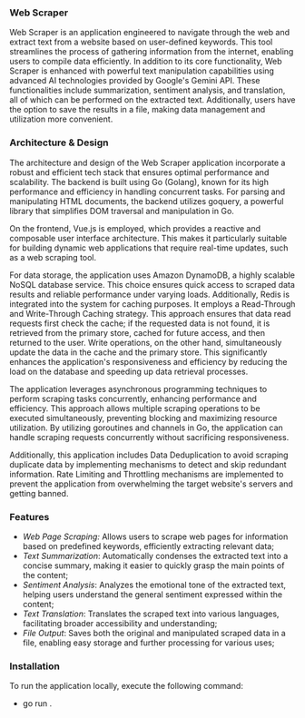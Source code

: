 ### Web Scraper

Web Scraper is an application engineered to navigate through the web and extract text from a website based on user-defined keywords. This tool streamlines the process of gathering information from the internet, enabling users to compile data efficiently. In addition to its core functionality, Web Scraper is enhanced with powerful text manipulation capabilities using advanced AI technologies provided by Google's Gemini API. These functionalities include summarization, sentiment analysis, and translation, all of which can be performed on the extracted text. Additionally, users have the option to save the results in a file, making data management and utilization more convenient.

### Architecture & Design

The architecture and design of the Web Scraper application incorporate a robust and efficient tech stack that ensures optimal performance and scalability. The backend is built using Go (Golang), known for its high performance and efficiency in handling concurrent tasks. For parsing and manipulating HTML documents, the backend utilizes goquery, a powerful library that simplifies DOM traversal and manipulation in Go.

On the frontend, Vue.js is employed, which provides a reactive and composable user interface architecture. This makes it particularly suitable for building dynamic web applications that require real-time updates, such as a web scraping tool.

For data storage, the application uses Amazon DynamoDB, a highly scalable NoSQL database service. This choice ensures quick access to scraped data results and reliable performance under varying loads. Additionally, Redis is integrated into the system for caching purposes. It employs a Read-Through and Write-Through Caching strategy. This approach ensures that data read requests first check the cache; if the requested data is not found, it is retrieved from the primary store, cached for future access, and then returned to the user. Write operations, on the other hand, simultaneously update the data in the cache and the primary store. This significantly enhances the application's responsiveness and efficiency by reducing the load on the database and speeding up data retrieval processes.

The application leverages asynchronous programming techniques to perform scraping tasks concurrently, enhancing performance and efficiency. This approach allows multiple scraping operations to be executed simultaneously, preventing blocking and maximizing resource utilization. By utilizing goroutines and channels in Go, the application can handle scraping requests concurrently without sacrificing responsiveness.

Additionally, this application includes Data Deduplication to avoid scraping duplicate data by implementing mechanisms to detect and skip redundant information. Rate Limiting and Throttling mechanisms are implemented to prevent the application from overwhelming the target website's servers and getting banned.

### Features

- _Web Page Scraping:_ Allows users to scrape web pages for information based on predefined keywords, efficiently extracting relevant data;
- _Text Summarization_: Automatically condenses the extracted text into a concise summary, making it easier to quickly grasp the main points of the content;
- _Sentiment Analysis_: Analyzes the emotional tone of the extracted text, helping users understand the general sentiment expressed within the content;
- _Text Translation_: Translates the scraped text into various languages, facilitating broader accessibility and understanding;
- _File Output_: Saves both the original and manipulated scraped data in a file, enabling easy storage and further processing for various uses;

### Installation

To run the application locally, execute the following command:

- go run .
